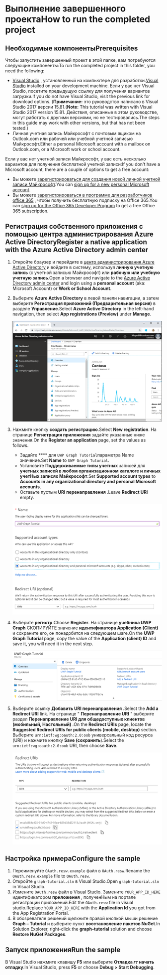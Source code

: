 # <a name="how-to-run-the-completed-project"></a><span data-ttu-id="8fc76-101">Выполнение завершенного проекта</span><span class="sxs-lookup"><span data-stu-id="8fc76-101">How to run the completed project</span></span>

## <a name="prerequisites"></a><span data-ttu-id="8fc76-102">Необходимые компоненты</span><span class="sxs-lookup"><span data-stu-id="8fc76-102">Prerequisites</span></span>

<span data-ttu-id="8fc76-103">Чтобы запустить завершенный проект в этой папке, вам потребуются следующие компоненты:</span><span class="sxs-lookup"><span data-stu-id="8fc76-103">To run the completed project in this folder, you need the following:</span></span>

- <span data-ttu-id="8fc76-104">[Visual Studio](https://visualstudio.microsoft.com/vs/) , установленный на компьютере для разработки.</span><span class="sxs-lookup"><span data-stu-id="8fc76-104">[Visual Studio](https://visualstudio.microsoft.com/vs/) installed on your development machine.</span></span> <span data-ttu-id="8fc76-105">Если у вас нет Visual Studio, посетите предыдущую ссылку для получения вариантов загрузки.</span><span class="sxs-lookup"><span data-stu-id="8fc76-105">If you do not have Visual Studio, visit the previous link for download options.</span></span> <span data-ttu-id="8fc76-106">(**Примечание:** это руководство написано в Visual Studio 2017 версии 15,81.</span><span class="sxs-lookup"><span data-stu-id="8fc76-106">(**Note:** This tutorial was written with Visual Studio 2017 version 15.81.</span></span> <span data-ttu-id="8fc76-107">Действия, описанные в этом руководстве, могут работать с другими версиями, но не тестировались.</span><span class="sxs-lookup"><span data-stu-id="8fc76-107">The steps in this guide may work with other versions, but that has not been tested.)</span></span>
- <span data-ttu-id="8fc76-108">Личная учетная запись Майкрософт с почтовым ящиком на Outlook.com или рабочей или учебной учетной записью Майкрософт.</span><span class="sxs-lookup"><span data-stu-id="8fc76-108">Either a personal Microsoft account with a mailbox on Outlook.com, or a Microsoft work or school account.</span></span>

<span data-ttu-id="8fc76-109">Если у вас нет учетной записи Майкрософт, у вас есть несколько вариантов для получения бесплатной учетной записи:</span><span class="sxs-lookup"><span data-stu-id="8fc76-109">If you don't have a Microsoft account, there are a couple of options to get a free account:</span></span>

- <span data-ttu-id="8fc76-110">Вы можете [зарегистрироваться для создания новой личной учетной записи Майкрософт](https://signup.live.com/signup?wa=wsignin1.0&rpsnv=12&ct=1454618383&rver=6.4.6456.0&wp=MBI_SSL_SHARED&wreply=https://mail.live.com/default.aspx&id=64855&cbcxt=mai&bk=1454618383&uiflavor=web&uaid=b213a65b4fdc484382b6622b3ecaa547&mkt=E-US&lc=1033&lic=1).</span><span class="sxs-lookup"><span data-stu-id="8fc76-110">You can [sign up for a new personal Microsoft account](https://signup.live.com/signup?wa=wsignin1.0&rpsnv=12&ct=1454618383&rver=6.4.6456.0&wp=MBI_SSL_SHARED&wreply=https://mail.live.com/default.aspx&id=64855&cbcxt=mai&bk=1454618383&uiflavor=web&uaid=b213a65b4fdc484382b6622b3ecaa547&mkt=E-US&lc=1033&lic=1).</span></span>
- <span data-ttu-id="8fc76-111">Вы можете [зарегистрироваться в программе для разработчиков office 365](https://developer.microsoft.com/office/dev-program) , чтобы получить бесплатную подписку на Office 365.</span><span class="sxs-lookup"><span data-stu-id="8fc76-111">You can [sign up for the Office 365 Developer Program](https://developer.microsoft.com/office/dev-program) to get a free Office 365 subscription.</span></span>

## <a name="register-a-native-application-with-the-azure-active-directory-admin-center"></a><span data-ttu-id="8fc76-112">Регистрация собственного приложения с помощью центра администрирования Azure Active Directory</span><span class="sxs-lookup"><span data-stu-id="8fc76-112">Register a native application with the Azure Active Directory admin center</span></span>

1. <span data-ttu-id="8fc76-113">Откройте браузер и перейдите в [центр администрирования Azure Active Directory](https://aad.portal.azure.com) и войдите в систему, используя **личную учетную запись** (с учетной записью Майкрософт) или **рабочую или учебную учетную запись**.</span><span class="sxs-lookup"><span data-stu-id="8fc76-113">Open a browser and navigate to the [Azure Active Directory admin center](https://aad.portal.azure.com) and login using a **personal account** (aka: Microsoft Account) or **Work or School Account**.</span></span>

1. <span data-ttu-id="8fc76-114">Выберите **Azure Active Directory** в левой панели навигации, а затем выберите **Регистрация приложений (Предварительная версия)** в разделе **Управление**.</span><span class="sxs-lookup"><span data-stu-id="8fc76-114">Select **Azure Active Directory** in the left-hand navigation, then select **App registrations (Preview)** under **Manage**.</span></span>

    ![<span data-ttu-id="8fc76-115">Снимок экрана с регистрациями приложений</span><span class="sxs-lookup"><span data-stu-id="8fc76-115">A screenshot of the App registrations</span></span> ](/tutorial/images/aad-portal-app-registrations.png)

1. <span data-ttu-id="8fc76-116">Нажмите кнопку **создать регистрацию**.</span><span class="sxs-lookup"><span data-stu-id="8fc76-116">Select **New registration**.</span></span> <span data-ttu-id="8fc76-117">На странице **Регистрация приложения** задайте указанные ниже значения.</span><span class="sxs-lookup"><span data-stu-id="8fc76-117">On the **Register an application** page, set the values as follows.</span></span>

    - <span data-ttu-id="8fc76-118">Задайте \*\*\*\* для `UWP Graph Tutorial`параметра Name значение.</span><span class="sxs-lookup"><span data-stu-id="8fc76-118">Set **Name** to `UWP Graph Tutorial`.</span></span>
    - <span data-ttu-id="8fc76-119">Установите **Поддерживаемые типы учетных** записей для **учетных записей в любом организационном каталоге и личных учетНых записях Майкрософт**.</span><span class="sxs-lookup"><span data-stu-id="8fc76-119">Set **Supported account types** to **Accounts in any organizational directory and personal Microsoft accounts**.</span></span>
    - <span data-ttu-id="8fc76-120">Оставьте пустым **URI перенаправления** .</span><span class="sxs-lookup"><span data-stu-id="8fc76-120">Leave **Redirect URI** empty.</span></span>

    ![Снимок страницы "регистрация приложения"](/tutorial/images/aad-register-an-app.png)

1. <span data-ttu-id="8fc76-122">Выберите **регистр**.</span><span class="sxs-lookup"><span data-stu-id="8fc76-122">Choose **Register**.</span></span> <span data-ttu-id="8fc76-123">На странице **учебника UWP Graph** СКОПИРУЙТЕ значение **идентификатора Application (Client)** и сохраните его, он понадобится на следующем шаге.</span><span class="sxs-lookup"><span data-stu-id="8fc76-123">On the **UWP Graph Tutorial** page, copy the value of the **Application (client) ID** and save it, you will need it in the next step.</span></span>

    ![Снимок экрана с ИДЕНТИФИКАТОРом приложения для новой регистрации приложения](/tutorial/images/aad-application-id.png)

1. <span data-ttu-id="8fc76-125">Выберите ссылку **Добавить URI перенаправления** .</span><span class="sxs-lookup"><span data-stu-id="8fc76-125">Select the **Add a Redirect URI** link.</span></span> <span data-ttu-id="8fc76-126">На странице " **Перенаправление URI** " выберите раздел **Перенаправление URI для общедоступных клиентов (мобильный, Настольный)** .</span><span class="sxs-lookup"><span data-stu-id="8fc76-126">On the **Redirect URIs** page, locate the **Suggested Redirect URIs for public clients (mobile, desktop)** section.</span></span> <span data-ttu-id="8fc76-127">Выберите `urn:ietf:wg:oauth:2.0:oob` универсальный код ресурса (URI) и нажмите кнопку **Save (сохранить**).</span><span class="sxs-lookup"><span data-stu-id="8fc76-127">Select the `urn:ietf:wg:oauth:2.0:oob` URI, then choose **Save**.</span></span>

    ![Снимок экрана со страницей URI переНаправления](/tutorial/images/aad-redirect-uris.png)

## <a name="configure-the-sample"></a><span data-ttu-id="8fc76-129">Настройка примера</span><span class="sxs-lookup"><span data-stu-id="8fc76-129">Configure the sample</span></span>

1. <span data-ttu-id="8fc76-130">Переименуйте `OAuth.resw.example` файл в `OAuth.resw`.</span><span class="sxs-lookup"><span data-stu-id="8fc76-130">Rename the `OAuth.resw.example` file to `OAuth.resw`.</span></span>
1. <span data-ttu-id="8fc76-131">Откройте `graph-tutorial.sln` в Visual Studio.</span><span class="sxs-lookup"><span data-stu-id="8fc76-131">Open `graph-tutorial.sln` in Visual Studio.</span></span>
1. <span data-ttu-id="8fc76-132">Измените `OAuth.resw` файл в Visual Studio. Замените `YOUR_APP_ID_HERE` идентификатором **приложения** , полученНым на портале регистрации приложений.</span><span class="sxs-lookup"><span data-stu-id="8fc76-132">Edit the `OAuth.resw` file in visual studio.Replace `YOUR_APP_ID_HERE` with the **Application Id** you got from the App Registration Portal.</span></span>
1. <span data-ttu-id="8fc76-133">В обозревателе решений щелкните правой кнопкой мыши решение **Graph – Tutorial** и выберите пункт **восстановление пакетов NuGet**.</span><span class="sxs-lookup"><span data-stu-id="8fc76-133">In Solution Explorer, right-click the **graph-tutorial** solution and choose **Restore NuGet Packages**.</span></span>

## <a name="run-the-sample"></a><span data-ttu-id="8fc76-134">Запуск приложения</span><span class="sxs-lookup"><span data-stu-id="8fc76-134">Run the sample</span></span>

<span data-ttu-id="8fc76-135">В Visual Studio нажмите клавишу **F5** или выберите **Отладка _гт_ начать отладку**.</span><span class="sxs-lookup"><span data-stu-id="8fc76-135">In Visual Studio, press **F5** or choose **Debug > Start Debugging**.</span></span>